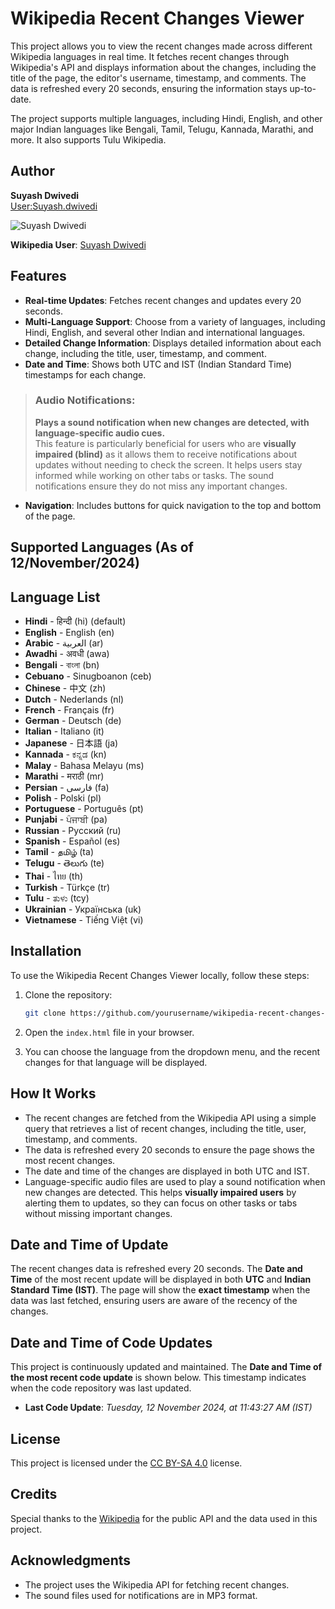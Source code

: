 # Wikipedia Recent Changes Viewer

This project allows you to view the recent changes made across different Wikipedia languages in real time. It fetches recent changes through Wikipedia's API and displays information about the changes, including the title of the page, the editor's username, timestamp, and comments. The data is refreshed every 20 seconds, ensuring the information stays up-to-date.

The project supports multiple languages, including Hindi, English, and other major Indian languages like Bengali, Tamil, Telugu, Kannada, Marathi, and more. It also supports Tulu Wikipedia.

## Author

**Suyash Dwivedi**  
[User:Suyash.dwivedi](https://meta.wikimedia.org/wiki/User:Suyash.dwivedi)  

![Suyash Dwivedi](https://upload.wikimedia.org/wikipedia/commons/thumb/9/9c/Suyash_Dwivedi_01%28cropped%29.jpg/180px-Suyash_Dwivedi_01%28cropped%29.jpg)  

**Wikipedia User**: [Suyash Dwivedi](https://meta.wikimedia.org/wiki/User:Suyash.dwivedi)  

## Features

- **Real-time Updates**: Fetches recent changes and updates every 20 seconds.
- **Multi-Language Support**: Choose from a variety of languages, including Hindi, English, and several other Indian and international languages.
- **Detailed Change Information**: Displays detailed information about each change, including the title, user, timestamp, and comment.
- **Date and Time**: Shows both UTC and IST (Indian Standard Time) timestamps for each change.

> ### **Audio Notifications**:
> **Plays a sound notification when new changes are detected, with language-specific audio cues.**  
> This feature is particularly beneficial for users who are **visually impaired (blind)** as it allows them to receive notifications about updates without needing to check the screen. It helps users stay informed while working on other tabs or tasks. The sound notifications ensure they do not miss any important changes.

- **Navigation**: Includes buttons for quick navigation to the top and bottom of the page.

## Supported Languages (As of 12/November/2024)

## Language List

- **Hindi** - हिन्दी (hi) (default)
- **English** - English (en)
- **Arabic** - العربية (ar)
- **Awadhi** - अवधी (awa)
- **Bengali** - বাংলা (bn)
- **Cebuano** - Sinugboanon (ceb)
- **Chinese** - 中文 (zh)
- **Dutch** - Nederlands (nl)
- **French** - Français (fr)
- **German** - Deutsch (de)
- **Italian** - Italiano (it)
- **Japanese** - 日本語 (ja)
- **Kannada** - ಕನ್ನಡ (kn)
- **Malay** - Bahasa Melayu (ms)
- **Marathi** - मराठी (mr)
- **Persian** - فارسی (fa)
- **Polish** - Polski (pl)
- **Portuguese** - Português (pt)
- **Punjabi** - ਪੰਜਾਬੀ (pa)
- **Russian** - Русский (ru)
- **Spanish** - Español (es)
- **Tamil** - தமிழ் (ta)
- **Telugu** - తెలుగు (te)
- **Thai** - ไทย (th)
- **Turkish** - Türkçe (tr)
- **Tulu** - ತುಳು (tcy)
- **Ukrainian** - Українська (uk)
- **Vietnamese** - Tiếng Việt (vi)
  
## Installation

To use the Wikipedia Recent Changes Viewer locally, follow these steps:

1. Clone the repository:
    ```bash
    git clone https://github.com/yourusername/wikipedia-recent-changes-viewer.git
    ```

2. Open the `index.html` file in your browser.

3. You can choose the language from the dropdown menu, and the recent changes for that language will be displayed.

## How It Works

- The recent changes are fetched from the Wikipedia API using a simple query that retrieves a list of recent changes, including the title, user, timestamp, and comments.
- The data is refreshed every 20 seconds to ensure the page shows the most recent changes.
- The date and time of the changes are displayed in both UTC and IST.
- Language-specific audio files are used to play a sound notification when new changes are detected. This helps **visually impaired users** by alerting them to updates, so they can focus on other tasks or tabs without missing important changes.

## Date and Time of Update

The recent changes data is refreshed every 20 seconds. The **Date and Time** of the most recent update will be displayed in both **UTC** and **Indian Standard Time (IST)**. The page will show the **exact timestamp** when the data was last fetched, ensuring users are aware of the recency of the changes.

## Date and Time of Code Updates

This project is continuously updated and maintained. The **Date and Time of the most recent code update** is shown below. This timestamp indicates when the code repository was last updated.

- **Last Code Update**: _Tuesday, 12 November 2024, at 11:43:27 AM (IST)_

## License

This project is licensed under the [CC BY-SA 4.0](https://creativecommons.org/licenses/by-sa/4.0/) license.

## Credits

Special thanks to the [Wikipedia](https://www.wikipedia.org/) for the public API and the data used in this project.

## Acknowledgments

- The project uses the Wikipedia API for fetching recent changes.
- The sound files used for notifications are in MP3 format.
